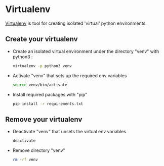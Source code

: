 # Virtualenv

[Virtualenv](https://github.com/pypa/virtualenv) is tool for creating isolated 'virtual' python environments.

## Create your virtualenv

* Create an isolated virtual environment under the directory "venv" with python3 :
  ```bash
  virtualenv -p python3 venv
  ```
* Activate "venv" that sets up the required env variables
  ```bash
  source venv/bin/activate
  ```
* Install required packages with "pip"
  ```bash
  pip install -r requirements.txt
  ```

## Remove your virtualenv

* Deactivate "venv" that unsets the virtual env variables
  ```bash
  deactivate
  ```
* Remove directory "venv"
  ```bash
  rm -rf venv
  ```
